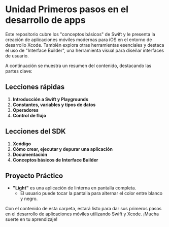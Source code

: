 # Unidad Primeros pasos en el desarrollo de apps

Este repositorio cubre los "conceptos básicos" de Swift y le presenta la creación de aplicaciones móviles modernas para iOS en el entorno de desarrollo Xcode. También explora otras herramientas esenciales y destaca el uso de "Interface Builder", una herramienta visual para diseñar interfaces de usuario.

A continuación se muestra un resumen del contenido, destacando las partes clave:

## Lecciones rápidas
1. **Introducción a Swift y Playgrounds**
2. **Constantes, variables y tipos de datos**
3. **Operadores**
4. **Control de flujo**

## Lecciones del SDK
1. **Xcódigo**
2. **Cómo crear, ejecutar y depurar una aplicación**
3. **Documentación**
4. **Conceptos básicos de Interface Builder**

## Proyecto Práctico
- **"Light"** es una aplicación de linterna en pantalla completa.
   - El usuario puede tocar la pantalla para alternar el color entre blanco y negro.

Con el contenido de esta carpeta, estará listo para dar sus primeros pasos en el desarrollo de aplicaciones móviles utilizando Swift y Xcode. ¡Mucha suerte en tu aprendizaje!
